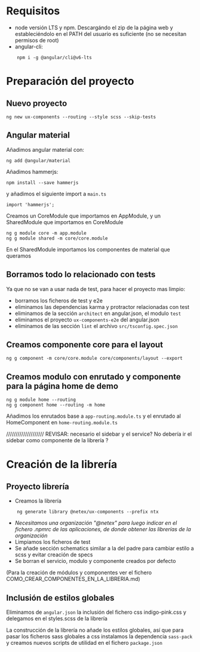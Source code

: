 # Requisitos

* node versión LTS y npm. Descargándo el zip de la página web y estableciéndolo en el PATH del usuario es suficiente (no se necesitan permisos de root)
* angular-cli:
```
    npm i -g @angular/cli@v6-lts
```

# Preparación del proyecto

## Nuevo proyecto

    ng new ux-components --routing --style scss --skip-tests

## Angular material

Añadimos angular material con:

    ng add @angular/material

Añadimos hammerjs:

    npm install --save hammerjs

y añadimos el siguiente import a `main.ts`

    import 'hammerjs';

Creamos un CoreModule que importamos en AppModule, y un SharedModule que importamos en CoreModule

    ng g module core -m app.module
    ng g module shared -m core/core.module

En el SharedModule importamos los componentes de material que queramos

## Borramos todo lo relacionado con tests

Ya que no se van a usar nada de test, para hacer el proyecto mas limpio:

* borramos los ficheros de test y e2e
* eliminamos las dependencias karma y protractor relacionadas con test
* eliminamos de la sección `architect` en angular.json, el modulo `test`
* eliminamos el proyecto `ux-components-e2e` del angular.json
* eliminamos de las sección `lint` el archivo `src/tsconfig.spec.json`

## Creamos componente core para el layout

    ng g component -m core/core.module core/components/layout --export

## Creamos modulo con enrutado y componente para la página home de demo

    ng g module home --routing
    ng g component home --routing -m home

Añadimos los enrutados base a `app-routing.module.ts` y el enrutado al HomeComponent en `home-routing.module.ts`



//////////////////// REVISAR: necesario el sidebar y el service? No debería ir el sidebar como componente de la librería ?


# Creación de la librería

## Proyecto librería

* Creamos la librería
```
    ng generate library @netex/ux-components --prefix ntx
```
  * _Necesitamos una organización "@netex" para luego indicar en el fichero .npmrc de las aplicaciones, de donde obtener las librerías de la organización_
* Limpiamos los ficheros de test
* Se añade sección schematics similar a la del padre para cambiar estilo a scss y evitar creación de specs
* Se borran el servicio, modulo y componente creados por defecto

(Para la creación de módulos y componentes ver el fichero COMO_CREAR_COMPONENTES_EN_LA_LIBRERIA.md)

## Inclusión de estilos globales

Eliminamos de `angular.json` la inclusión del fichero css indigo-pink.css y delegamos en el styles.scss de la librería

La construcción de la librería no añade los estilos globales, así que para pasar los ficheros sass globales a css instalamos la dependencia `sass-pack` y creamos nuevos scripts de utilidad en el fichero `package.json`

